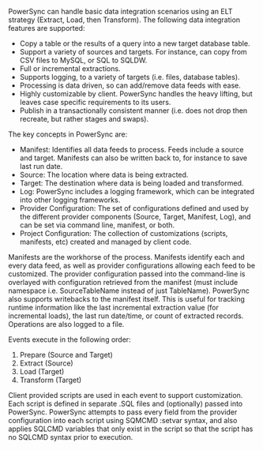 PowerSync can handle basic data integration scenarios using an ELT strategy (Extract, Load, then Transform). The following data integration features are supported:
 - Copy a table or the results of a query into a new target database table.
 - Support a variety of sources and targets. For instance, can copy from CSV files to MySQL, or SQL to SQLDW.
 - Full or incremental extractions.
 - Supports logging, to a variety of targets (i.e. files, database tables).
 - Processing is data driven, so can add/remove data feeds with ease.
 - Highly customizable by client. PowerSync handles the heavy lifting, but leaves case specific requirements to its users.
 - Publish in a transactionally consistent manner (i.e. does not drop then recreate, but rather stages and swaps).

The key concepts in PowerSync are:
 - Manifest: Identifies all data feeds to process. Feeds include a source and target. Manifests can also be written back to, for instance to save last run date.
 - Source: The location where data is being extracted.
 - Target: The destination where data is being loaded and transformed.
 - Log: PowerSync includes a logging framework, which can be integrated into other logging frameworks.
 - Provider Configuration: The set of configurations defined and used by the different provider components (Source, Target, Manifest, Log), and can be set via command line, manifest, or both.
 - Project Configuration: The collection of customizations (scripts, manifests, etc) created and managed by client code.

Manifests are the workhorse of the process. Manifests identify each and every data feed, as well as provider configurations allowing each feed to be 
customized. The provider configuration passed into the command-line is overlayed with configuration retrieved from the manifest (must include namespace 
i.e. SourceTableName instead of just TableName). PowerSync also supports writebacks to the manifest itself. This is useful for tracking runtime 
information like the last incremental extraction value (for incremental loads), the last run date/time, or count of extracted records. Operations are also 
logged to a file.

Events execute in the following order:
 1) Prepare (Source and Target)
 2) Extract (Source)
 3) Load (Target)
 4) Transform (Target)

Client provided scripts are used in each event to support customization. Each script is defined in separate .SQL files and (optionally) 
passed into PowerSync. PowerSync attempts to pass every field from the provider configuration into each script using SQMCMD :setvar syntax, and also applies 
SQLCMD variables that only exist in the script so that the script has no SQLCMD syntax prior to execution.
